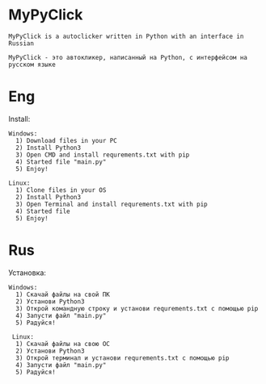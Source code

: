 # MyPyClick
    MyPyClick is a autoclicker written in Python with an interface in Russian

    MyPyClick - это автокликер, написанный на Python, с интерфейсом на русском языке
    
# Eng

  Install:
  
    Windows: 
      1) Download files in your PC
      2) Install Python3
      3) Open CMD and install requrements.txt with pip
      4) Started file "main.py"
      5) Enjoy!
  
    Linux:
      1) Clone files in your OS
      2) Install Python3
      3) Open Terminal and install requrements.txt with pip
      4) Started file
      5) Enjoy!
   
# Rus
  Установка:
  
    Windows:
      1) Скачай файлы на свой ПК
      2) Установи Python3
      3) Открой командную строку и установи requrements.txt с помощью pip
      4) Запусти файл "main.py"
      5) Радуйся!
      
     Linux:
      1) Скачай файлы на свою ОС
      2) Установи Python3
      3) Открой терминал и установи requrements.txt с помощью pip
      4) Запусти файл "main.py"
      5) Радуйся!
   
 
  
   

